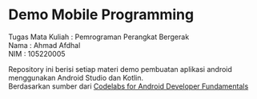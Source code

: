 # Demo Mobile Programming  
Tugas Mata Kuliah : Pemrograman Perangkat Bergerak  
Nama : Ahmad Afdhal  
NIM : 105220005  
  
Repository ini berisi setiap materi demo pembuatan aplikasi android menggunakan Android Studio dan Kotlin.   
Berdasarkan sumber dari <a href="https://developer.android.com/courses/fundamentals-training/toc-v2">Codelabs for Android Developer Fundamentals</a>

